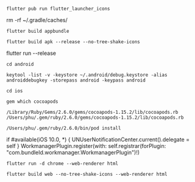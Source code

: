 `````
flutter pub run flutter_launcher_icons
`````



rm -rf ~/.gradle/caches/
`````
flutter build appbundle
`````
`````
flutter build apk --release --no-tree-shake-icons
`````
flutter run --release






`````
cd android
`````
`````
keytool -list -v -keystore ~/.android/debug.keystore -alias androiddebugkey -storepass android -keypass android
`````


`````
cd ios
`````
`````
gem which cocoapods
`````
`````
/Library/Ruby/Gems/2.6.0/gems/cocoapods-1.15.2/lib/cocoapods.rb
/Users/phu/.gem/ruby/2.6.0/gems/cocoapods-1.15.2/lib/cocoapods.rb
`````
`````
/Users/phu/.gem/ruby/2.6.0/bin/pod install
`````
if #available(iOS 10.0, *) {
    UNUserNotificationCenter.current().delegate = self
}
WorkmanagerPlugin.register(with: self.registrar(forPlugin: "com.bundleId.workmanager.WorkmanagerPlugin")!)





`````
flutter run -d chrome --web-renderer html
`````
`````
flutter build web --no-tree-shake-icons --web-renderer html
`````

